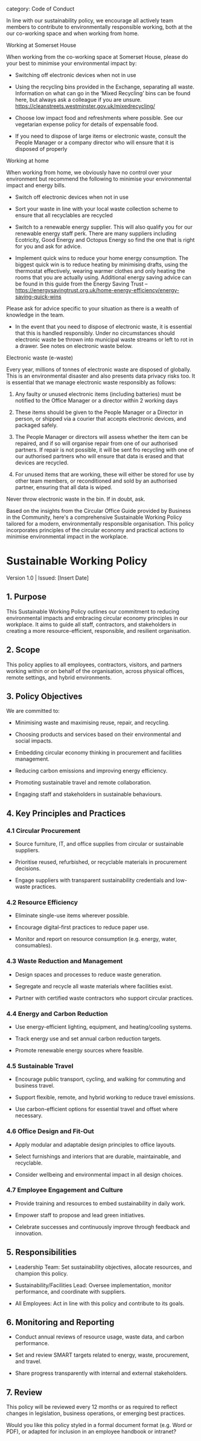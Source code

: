 category: Code of Conduct

In line with our sustainability policy, we encourage all actively team members to contribute to environmentally responsible working, both at the our co-working space and when working from home.

Working at Somerset House

When working from the co-working space at Somerset House, please do your best to minimise your environmental impact by:

- Switching off electronic devices when not in use

* Using the recycling bins provided in the Exchange, separating all waste. Information on what can go in the ‘Mixed Recycling’ bins can be found here, but always ask a colleague if you are unsure. https://cleanstreets.westminster.gov.uk/mixedrecycling/

* Choose low impact food and refreshments where possible. See our vegetarian expense policy for details of expensable food.

* If you need to dispose of large items or electronic waste, consult the People Manager or a company director who will ensure that it is disposed of properly

Working at home

When working from home, we obviously have no control over your environment but recommend the following to minimise your environmental impact and energy bills.

- Switch off electronic devices when not in use

* Sort your waste in line with your local waste collection scheme to ensure that all recyclables are recycled

* Switch to a renewable energy supplier. This will also qualify you for our renewable energy staff perk. There are many suppliers including Ecotricity, Good Energy and Octopus Energy so find the one that is right for you and ask for advice.

* Implement quick wins to reduce your home energy consumption. The biggest quick win is to reduce heating by minimising drafts, using the thermostat effectively, wearing warmer clothes and only heating the rooms that you are actually using. Additional energy saving advice can be found in this guide from the Energy Saving Trust – https://energysavingtrust.org.uk/home-energy-efficiency/energy-saving-quick-wins

Please ask for advice specific to your situation as there is a wealth of knowledge in the team.

* In the event that you need to dispose of electronic waste, it is essential that this is handled responsibly. Under no circumstances should electronic waste be thrown into municipal waste streams or left to rot in a drawer. See notes on electronic waste below.

Electronic waste (e-waste)

Every year, millions of tonnes of electronic waste are disposed of globally. This is an environmental disaster and also presents data privacy risks too. It is essential that we manage electronic waste responsibly as follows:

1. Any faulty or unused electronic items (including batteries) must be notified to the Office Manager or a director within 2 working days

2. These items should be given to the People Manager or a Director in person, or shipped via a courier that accepts electronic devices, and packaged safely.

3. The People Manager or directors will assess whether the item can be repaired, and if so will organise repair from one of our authorised partners. If repair is not possible, it will be sent fro recycling with one of our authorised partners who will ensure that data is erased and that devices are recycled.

4. For unused items that are working, these will either be stored for use by other team members, or reconditioned and sold by an authorised partner, ensuring that all data is wiped.

Never throw electronic waste in the bin. If in doubt, ask.





Based on the insights from the Circular Office Guide provided by Business in the Community, here's a comprehensive Sustainable Working Policy tailored for a modern, environmentally responsible organisation. This policy incorporates principles of the circular economy and practical actions to minimise environmental impact in the workplace.

<!-- Unsupported block type: divider -->

# Sustainable Working Policy

Version 1.0 | Issued: [Insert Date]

## 1. Purpose

This Sustainable Working Policy outlines our commitment to reducing environmental impacts and embracing circular economy principles in our workplace. It aims to guide all staff, contractors, and stakeholders in creating a more resource-efficient, responsible, and resilient organisation.

## 2. Scope

This policy applies to all employees, contractors, visitors, and partners working within or on behalf of the organisation, across physical offices, remote settings, and hybrid environments.

## 3. Policy Objectives

We are committed to:

- Minimising waste and maximising reuse, repair, and recycling.

- Choosing products and services based on their environmental and social impacts.

- Embedding circular economy thinking in procurement and facilities management.

- Reducing carbon emissions and improving energy efficiency.

- Promoting sustainable travel and remote collaboration.

- Engaging staff and stakeholders in sustainable behaviours.

## 4. Key Principles and Practices

### 4.1 Circular Procurement

- Source furniture, IT, and office supplies from circular or sustainable suppliers.

- Prioritise reused, refurbished, or recyclable materials in procurement decisions.

- Engage suppliers with transparent sustainability credentials and low-waste practices.

### 4.2 Resource Efficiency

- Eliminate single-use items wherever possible.

- Encourage digital-first practices to reduce paper use.

- Monitor and report on resource consumption (e.g. energy, water, consumables).

### 4.3 Waste Reduction and Management

- Design spaces and processes to reduce waste generation.

- Segregate and recycle all waste materials where facilities exist.

- Partner with certified waste contractors who support circular practices.

### 4.4 Energy and Carbon Reduction

- Use energy-efficient lighting, equipment, and heating/cooling systems.

- Track energy use and set annual carbon reduction targets.

- Promote renewable energy sources where feasible.

### 4.5 Sustainable Travel

- Encourage public transport, cycling, and walking for commuting and business travel.

- Support flexible, remote, and hybrid working to reduce travel emissions.

- Use carbon-efficient options for essential travel and offset where necessary.

### 4.6 Office Design and Fit-Out

- Apply modular and adaptable design principles to office layouts.

- Select furnishings and interiors that are durable, maintainable, and recyclable.

- Consider wellbeing and environmental impact in all design choices.

### 4.7 Employee Engagement and Culture

- Provide training and resources to embed sustainability in daily work.

- Empower staff to propose and lead green initiatives.

- Celebrate successes and continuously improve through feedback and innovation.

## 5. Responsibilities

- Leadership Team: Set sustainability objectives, allocate resources, and champion this policy.

- Sustainability/Facilities Lead: Oversee implementation, monitor performance, and coordinate with suppliers.

- All Employees: Act in line with this policy and contribute to its goals.

## 6. Monitoring and Reporting

- Conduct annual reviews of resource usage, waste data, and carbon performance.

- Set and review SMART targets related to energy, waste, procurement, and travel.

- Share progress transparently with internal and external stakeholders.

## 7. Review

This policy will be reviewed every 12 months or as required to reflect changes in legislation, business operations, or emerging best practices.

<!-- Unsupported block type: divider -->

Would you like this policy styled in a formal document format (e.g. Word or PDF), or adapted for inclusion in an employee handbook or intranet?